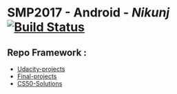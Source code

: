 # SMP2017 - Android - *Nikunj* [![Build Status](https://travis-ci.org/nik1010/Android_App-Samples.svg?branch=master)](https://travis-ci.org/nik1010/Android_App-Samples)

## Repo Framework :


* [Udacity-projects](https://github.com/gdgsurat/SMP-2017-Android/tree/master/smp2017-android-nikunj/udacity-projects)
* [Final-projects](https://github.com/gdgsurat/SMP-2017-Android/tree/master/smp2017-android-nikunj/final-projects)
* [CS50-Solutions](https://github.com/gdgsurat/SMP-2017-Android/tree/master/smp2017-android-nikunj/CS50-solutions)


    


